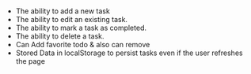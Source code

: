 <h1>
    <a href="https://nieamul-todo-app.netlify.app/" target="_blank" rel="noopener noreferrer"></a>
</h1>

<ul>
    <li>The ability to add a new task</li>
      <li>The ability to edit an existing task.</li>
      <li>The ability to mark a task as completed.</li>
      <li>The ability to delete a task.</li>
      <li>Can Add favorite todo & also can remove</li>
      <li>Stored Data in localStorage to persist tasks even if the user refreshes the page </li>
</ul>
